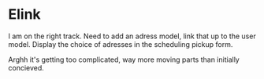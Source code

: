 # Elink

I am on the right track. 
Need to add an adress model, link that up to the user model.
Display the choice of adresses in the scheduling pickup form.

Arghh it's getting too complicated, way more moving parts than initially concieved.